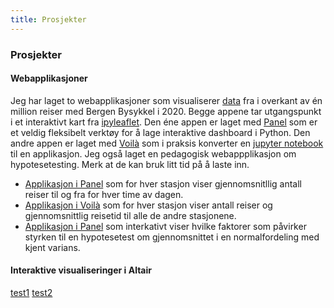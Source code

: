 ```yaml
---
title: Prosjekter
---
```

### Prosjekter
#### Webapplikasjoner
Jeg har laget to webapplikasjoner som visualiserer [data](https://bergenbysykkel.no/apne-data/historisk) fra i overkant av én million reiser med Bergen Bysykkel i 2020. Begge appene tar utgangspunkt i et interaktivt kart fra [ipyleaflet](https://ipyleaflet.readthedocs.io/en/latest/). Den éne appen er laget med [Panel](https://panel.holoviz.org/) som er et veldig fleksibelt verktøy for å lage interaktive dashboard i Python. Den andre appen er laget med [Voilà](https://voila.readthedocs.io/en/stable/using.html) som i praksis konverter en [jupyter notebook](https://jupyter.org/) til en applikasjon. Jeg også laget en pedagogisk webappplikasjon om hypotesetesting. Merk at de kan bruk litt tid på å laste inn.
- [Applikasjon i Panel](https://bysykkel-panel.herokuapp.com) som for hver stasjon viser gjennomsnitllig antall reiser til og fra for hver time av dagen.
- [Applikasjon i Voilà](https://bysykkel-voila.herokuapp.com) som for hver stasjon viser antall reiser og gjennomsnittlig reisetid til alle de andre stasjonene.
- [Applikasjon i Panel](https://hypotesetest.herokuapp.com) som interkativt viser hvilke faktorer som påvirker styrken til en hypotesetest om gjennomsnittet i en normalfordeling med kjent varians. 

#### Interaktive visualiseringer i Altair
[test1](figures/tidsserie.html)
[test2](figures/mars.html)

